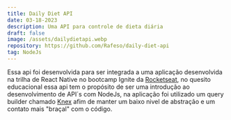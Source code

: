 ```yaml
---
title: Daily Diet API
date: 03-18-2023
description: Uma API para controle de dieta diária
draft: false
image: /assets/dailydietapi.webp
repository: https://github.com/Rafeso/daily-diet-api
tag: NodeJs
---
```


Essa api foi desenvolvida para ser integrada a uma aplicação desenvolvida na trilha de React Native no bootcamp Ignite da [Rocketseat](https://www.rocketseat.com.br), no quesito educacional essa api tem o propósito de ser uma introdução ao desenvolvimento de API´s com NodeJs, na aplicação foi utilizado um query builder chamado [Knex](https://knexjs.org) afim de manter um baixo nivel de abstração e um contato mais "braçal" com o código.
